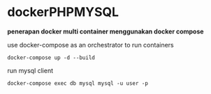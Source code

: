 # dockerPHPMYSQL
**penerapan docker multi container menggunakan docker compose**

use docker-compose as an orchestrator to run containers
```
docker-compose up -d --build
```

run mysql client
```
docker-compose exec db mysql mysql -u user -p
```
